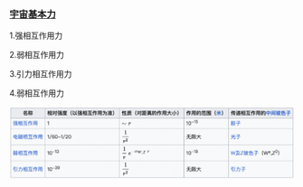 ### [宇宙基本力](https://zh.wikipedia.org/wiki/%E5%9F%BA%E6%9C%AC%E7%9B%B8%E4%BA%92%E4%BD%9C%E7%94%A8)

1.强相互作用力

2.弱相互作用力

3.引力相互作用力

4.弱相互作用力

![image-20231204145544376](../../image/image-20231204145544376.png)